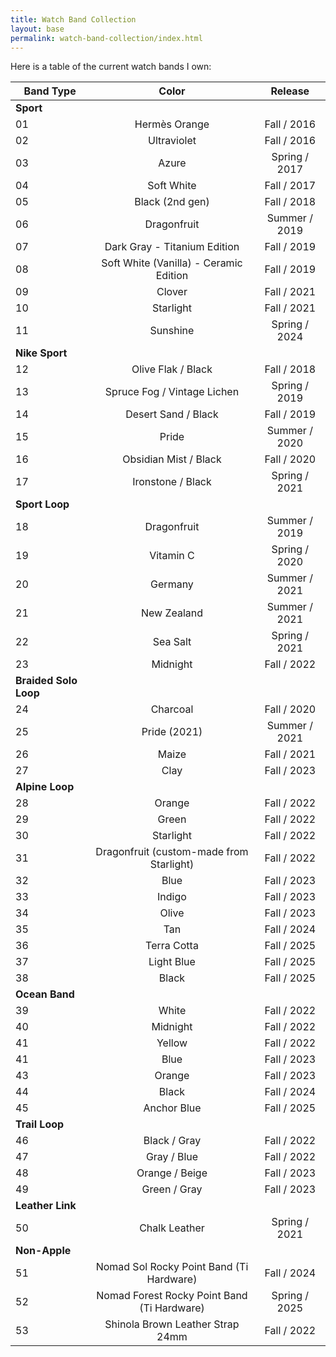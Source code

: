 ```yaml
---
title: Watch Band Collection
layout: base
permalink: watch-band-collection/index.html
---
```


Here is a table of the current watch bands I own:

| Band Type             | Color                                       | Release       |
|-----------------------|:-------------------------------------------:|:-------------:|
| **Sport**             |||
| 01                    | Hermès Orange                               | Fall / 2016   |
| 02                    | Ultraviolet                                 | Fall / 2016   |
| 03                    | Azure                                       | Spring / 2017 |
| 04                    | Soft White                                  | Fall / 2017   |
| 05                    | Black (2nd gen)                             | Fall / 2018   |
| 06                    | Dragonfruit                                 | Summer / 2019 |
| 07                    | Dark Gray - Titanium Edition                | Fall / 2019   |
| 08                    | Soft White (Vanilla) - Ceramic Edition      | Fall / 2019   |
| 09                    | Clover                                      | Fall / 2021   |
| 10                    | Starlight                                   | Fall / 2021   |
| 11                    | Sunshine                                    | Spring / 2024 |
| **Nike Sport**        |||
| 12                    | Olive Flak / Black                          | Fall / 2018   |
| 13                    | Spruce Fog / Vintage Lichen                 | Spring / 2019 |
| 14                    | Desert Sand / Black                         | Fall / 2019   |
| 15                    | Pride                                       | Summer / 2020 |
| 16                    | Obsidian Mist / Black                       | Fall / 2020   |
| 17                    | Ironstone / Black                           | Spring / 2021 |
| **Sport Loop**        |||
| 18                    | Dragonfruit                                 | Summer / 2019 |
| 19                    | Vitamin C                                   | Spring / 2020 |
| 20                    | Germany                                     | Summer / 2021 |
| 21                    | New Zealand                                 | Summer / 2021 |
| 22                    | Sea Salt                                    | Spring / 2021 |
| 23                    | Midnight                                    | Fall / 2022   |
| **Braided Solo Loop** |||
| 24                    | Charcoal                                    | Fall / 2020   |
| 25                    | Pride (2021)                                | Summer / 2021 |
| 26                    | Maize                                       | Fall / 2021   |
| 27                    | Clay                                        | Fall / 2023   |
| **Alpine Loop**       |||
| 28                    | Orange                                      | Fall / 2022   |
| 29                    | Green                                       | Fall / 2022   |
| 30                    | Starlight                                   | Fall / 2022   |
| 31                    | Dragonfruit (custom-made from Starlight)    | Fall / 2022   |
| 32                    | Blue                                        | Fall / 2023   |
| 33                    | Indigo                                      | Fall / 2023   |
| 34                    | Olive                                       | Fall / 2023   |
| 35                    | Tan                                         | Fall / 2024   |
| 36                    | Terra Cotta                                 | Fall / 2025   |
| 37                    | Light Blue                                  | Fall / 2025   |
| 38                    | Black                                       | Fall / 2025   |
| **Ocean Band**        |||
| 39                    | White                                       | Fall / 2022   |
| 40                    | Midnight                                    | Fall / 2022   |
| 41                    | Yellow                                      | Fall / 2022   |
| 41                    | Blue                                        | Fall / 2023   |
| 43                    | Orange                                      | Fall / 2023   |
| 44                    | Black                                       | Fall / 2024   |
| 45                    | Anchor Blue                                 | Fall / 2025   |
| **Trail Loop**        |||
| 46                    | Black / Gray                                | Fall / 2022   |
| 47                    | Gray / Blue                                 | Fall / 2022   |
| 48                    | Orange / Beige                              | Fall / 2023   |
| 49                    | Green / Gray                                | Fall / 2023   |
| **Leather Link**      |||
| 50                    | Chalk Leather                               | Spring / 2021 |
| **Non-Apple**         |||
| 51                    | Nomad Sol Rocky Point Band (Ti Hardware)    | Fall / 2024   |
| 52                    | Nomad Forest Rocky Point Band (Ti Hardware) | Spring / 2025 |
| 53                    | Shinola Brown Leather Strap 24mm            | Fall / 2022   |
